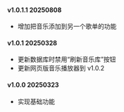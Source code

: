 #### v1.0.1.1 20250808
* 增加把音乐添加到另一个歌单的功能

#### v1.0.1 20250328
 * 更新数据库时禁用“刷新音乐库”按钮
 * 更新网页版音乐播放器到 v1.0.2

#### v1.0.0 20250323
 * 实现基础功能
 